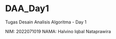 # DAA_Day1

Tugas Desain Analisis Algoritma - Day 1

NIM: 2022071019
NAMA: Halvino Iqbal Nataprawira

